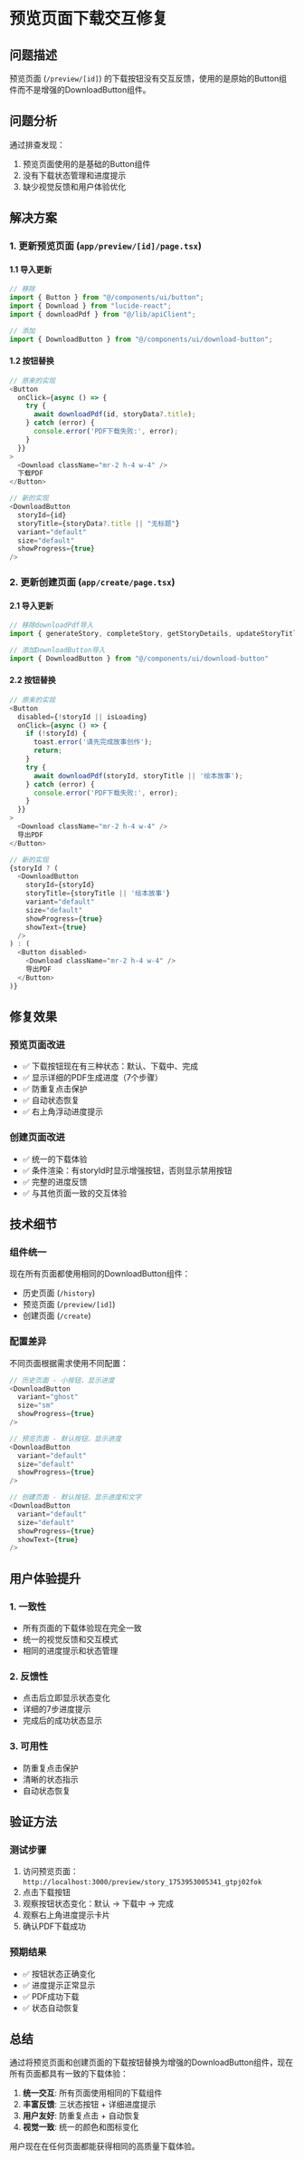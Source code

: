 # 预览页面下载交互修复

## 问题描述
预览页面 (`/preview/[id]`) 的下载按钮没有交互反馈，使用的是原始的Button组件而不是增强的DownloadButton组件。

## 问题分析
通过排查发现：
1. 预览页面使用的是基础的Button组件
2. 没有下载状态管理和进度提示
3. 缺少视觉反馈和用户体验优化

## 解决方案

### 1. 更新预览页面 (`app/preview/[id]/page.tsx`)

#### 1.1 导入更新
```typescript
// 移除
import { Button } from "@/components/ui/button";
import { Download } from "lucide-react";
import { downloadPdf } from "@/lib/apiClient";

// 添加
import { DownloadButton } from "@/components/ui/download-button";
```

#### 1.2 按钮替换
```typescript
// 原来的实现
<Button
  onClick={async () => {
    try {
      await downloadPdf(id, storyData?.title);
    } catch (error) {
      console.error('PDF下载失败:', error);
    }
  }}
>
  <Download className="mr-2 h-4 w-4" />
  下载PDF
</Button>

// 新的实现
<DownloadButton
  storyId={id}
  storyTitle={storyData?.title || "无标题"}
  variant="default"
  size="default"
  showProgress={true}
/>
```

### 2. 更新创建页面 (`app/create/page.tsx`)

#### 2.1 导入更新
```typescript
// 移除downloadPdf导入
import { generateStory, completeStory, getStoryDetails, updateStoryTitle } from "@/lib/apiClient"

// 添加DownloadButton导入
import { DownloadButton } from "@/components/ui/download-button"
```

#### 2.2 按钮替换
```typescript
// 原来的实现
<Button 
  disabled={!storyId || isLoading}
  onClick={async () => {
    if (!storyId) {
      toast.error('请先完成故事创作');
      return;
    }
    try {
      await downloadPdf(storyId, storyTitle || '绘本故事');
    } catch (error) {
      console.error('PDF下载失败:', error);
    }
  }}
>
  <Download className="mr-2 h-4 w-4" />
  导出PDF
</Button>

// 新的实现
{storyId ? (
  <DownloadButton
    storyId={storyId}
    storyTitle={storyTitle || '绘本故事'}
    variant="default"
    size="default"
    showProgress={true}
    showText={true}
  />
) : (
  <Button disabled>
    <Download className="mr-2 h-4 w-4" />
    导出PDF
  </Button>
)}
```

## 修复效果

### 预览页面改进
- ✅ 下载按钮现在有三种状态：默认、下载中、完成
- ✅ 显示详细的PDF生成进度（7个步骤）
- ✅ 防重复点击保护
- ✅ 自动状态恢复
- ✅ 右上角浮动进度提示

### 创建页面改进
- ✅ 统一的下载体验
- ✅ 条件渲染：有storyId时显示增强按钮，否则显示禁用按钮
- ✅ 完整的进度反馈
- ✅ 与其他页面一致的交互体验

## 技术细节

### 组件统一
现在所有页面都使用相同的DownloadButton组件：
- 历史页面 (`/history`)
- 预览页面 (`/preview/[id]`)
- 创建页面 (`/create`)

### 配置差异
不同页面根据需求使用不同配置：

```typescript
// 历史页面 - 小按钮，显示进度
<DownloadButton
  variant="ghost"
  size="sm"
  showProgress={true}
/>

// 预览页面 - 默认按钮，显示进度
<DownloadButton
  variant="default"
  size="default"
  showProgress={true}
/>

// 创建页面 - 默认按钮，显示进度和文字
<DownloadButton
  variant="default"
  size="default"
  showProgress={true}
  showText={true}
/>
```

## 用户体验提升

### 1. 一致性
- 所有页面的下载体验现在完全一致
- 统一的视觉反馈和交互模式
- 相同的进度提示和状态管理

### 2. 反馈性
- 点击后立即显示状态变化
- 详细的7步进度提示
- 完成后的成功状态显示

### 3. 可用性
- 防重复点击保护
- 清晰的状态指示
- 自动状态恢复

## 验证方法

### 测试步骤
1. 访问预览页面：`http://localhost:3000/preview/story_1753953005341_gtpj02fok`
2. 点击下载按钮
3. 观察按钮状态变化：默认 → 下载中 → 完成
4. 观察右上角进度提示卡片
5. 确认PDF下载成功

### 预期结果
- ✅ 按钮状态正确变化
- ✅ 进度提示正常显示
- ✅ PDF成功下载
- ✅ 状态自动恢复

## 总结

通过将预览页面和创建页面的下载按钮替换为增强的DownloadButton组件，现在所有页面都具有一致的下载体验：

1. **统一交互**: 所有页面使用相同的下载组件
2. **丰富反馈**: 三状态按钮 + 详细进度提示
3. **用户友好**: 防重复点击 + 自动恢复
4. **视觉一致**: 统一的颜色和图标变化

用户现在在任何页面都能获得相同的高质量下载体验。